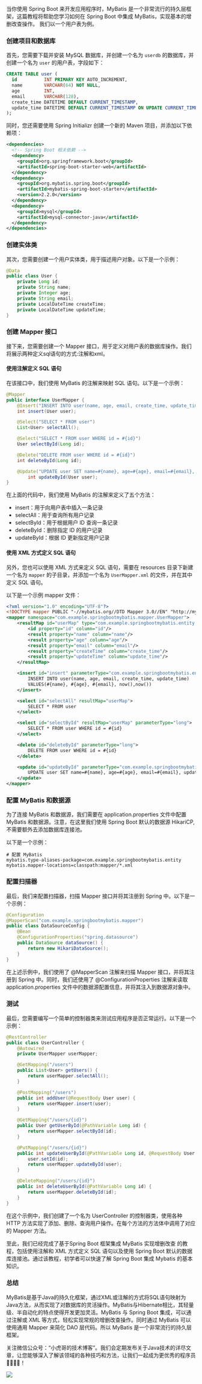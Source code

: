 当你使用 Spring Boot 来开发应用程序时，MyBatis 是一个非常流行的持久层框架，这篇教程将帮助您学习如何在 Spring Boot 中集成 MyBatis，实现基本的增删改查操作。 我们以一个用户表为例。

### 创建项目和数据库

首先，您需要下载并安装 MySQL 数据库，并创建一个名为 `userdb` 的数据库，并创建一个名为 `user` 的用户表，字段如下：

```sql
CREATE TABLE user (
  id          INT PRIMARY KEY AUTO_INCREMENT,
  name        VARCHAR(64) NOT NULL,
  age         INT,
  email       VARCHAR(128),
  create_time DATETIME DEFAULT CURRENT_TIMESTAMP,
  update_time DATETIME DEFAULT CURRENT_TIMESTAMP ON UPDATE CURRENT_TIMESTAMP
);
```

同时，您还需要使用 Spring Initializr 创建一个新的 Maven 项目，并添加以下依赖项：

```xml
<dependencies>
  <!-- Spring Boot 相关依赖 -->
  <dependency>
    <groupId>org.springframework.boot</groupId>
    <artifactId>spring-boot-starter-web</artifactId>
  </dependency>
  <dependency>
    <groupId>org.mybatis.spring.boot</groupId>
    <artifactId>mybatis-spring-boot-starter</artifactId>
    <version>2.2.0</version>
  </dependency>
  <dependency>
    <groupId>mysql</groupId>
    <artifactId>mysql-connector-java</artifactId>
  </dependency>
</dependencies>
```

### 创建实体类

其次，您需要创建一个用户实体类，用于描述用户对象。以下是一个示例：

```java
@Data
public class User {
    private Long id;
    private String name;
    private Integer age;
    private String email;
    private LocalDateTime createTime;
    private LocalDateTime updateTime;
}
```

### 创建 Mapper 接口

接下来，您需要创建一个 Mapper 接口，用于定义对用户表的数据库操作。我们将展示两种定义sql语句的方式:注解和xml。

#### 使用注解定义 SQL 语句

在该接口中，我们使用 MyBatis 的注解来映射 SQL 语句。以下是一个示例：

```java
@Mapper
public interface UserMapper {
    @Insert("INSERT INTO user(name, age, email, create_time, update_time) VALUES(#{name}, #{age}, #{email}, now(),now())")
    int insert(User user);

    @Select("SELECT * FROM user")
    List<User> selectAll();

    @Select("SELECT * FROM user WHERE id = #{id}")
    User selectById(Long id);

    @Delete("DELETE FROM user WHERE id = #{id}")
    int deleteById(Long id);

    @Update("UPDATE user SET name=#{name}, age=#{age}, email=#{email}, update_time=now() WHERE id = #{id}")
        int updateById(User user);
}
```

在上面的代码中，我们使用 MyBatis 的注解来定义了五个方法：

- insert：用于向用户表中插入一条记录
- selectAll：用于查询所有用户记录
- selectById：用于根据用户 ID 查询一条记录
- deleteById：删除指定 ID 的用户记录
- updateById：根据 ID 更新指定用户记录

#### 使用 XML 方式定义 SQL 语句

另外，您也可以使用 XML 方式来定义 SQL 语句，需要在 resources 目录下新建一个名为 `mapper` 的子目录，并添加一个名为 `UserMapper.xml` 的文件，并在其中定义 SQL 语句。

以下是一个示例 mapper 文件：

```xml
<?xml version="1.0" encoding="UTF-8"?>
<!DOCTYPE mapper PUBLIC "-//mybatis.org//DTD Mapper 3.0//EN" "http://mybatis.org/dtd/mybatis-3-mapper.dtd">
<mapper namespace="com.example.springbootmybatis.mapper.UserMapper">
    <resultMap id="userMap" type="com.example.springbootmybatis.entity.User">
        <id property="id" column="id"/>
        <result property="name" column="name"/>
        <result property="age" column="age"/>
        <result property="email" column="email"/>
        <result property="createTime" column="create_time"/>
        <result property="updateTime" column="update_time"/>
    </resultMap>

    <insert id="insert" parameterType="com.example.springbootmybatis.entity.User">
        INSERT INTO user(name, age, email, create_time, update_time)
        VALUES(#{name}, #{age}, #{email}, now(),now())
    </insert>

    <select id="selectAll" resultMap="userMap">
        SELECT * FROM user
    </select>

    <select id="selectById" resultMap="userMap" parameterType="long">
        SELECT * FROM user WHERE id = #{id}
    </select>

    <delete id="deleteById" parameterType="long">
        DELETE FROM user WHERE id = #{id}
    </delete>

    <update id="updateById" parameterType="com.example.springbootmybatis.entity.User">
        UPDATE user SET name=#{name}, age=#{age}, email=#{email}, update_time=now() WHERE id = #{id}
    </update>
</mapper>
```

### 配置 MyBatis 和数据源

为了连接 MyBatis 和数据源，我们需要在 application.properties 文件中配置 MyBatis 和数据源。注意，在这里我们使用 Spring Boot 默认的数据源 HikariCP, 不需要额外去添加数据库连接池。

以下是一个示例：

```properties
# 配置 MyBatis
mybatis.type-aliases-package=com.example.springbootmybatis.entity
mybatis.mapper-locations=classpath:mapper/*.xml
```

### 配置扫描器

最后，我们来配置扫描器，扫描 Mapper 接口并将其注册到 Spring 中。以下是一个示例：

```java
@Configuration
@MapperScan("com.example.springbootmybatis.mapper")
public class DataSourceConfig {
    @Bean
    @ConfigurationProperties("spring.datasource")
    public DataSource dataSource() {
        return new HikariDataSource();
    }
}
```

在上述示例中，我们使用了 @MapperScan 注解来扫描 Mapper 接口，并将其注册到 Spring 中。同时，我们还使用了 @ConfigurationProperties 注解来读取 application.properties 文件中的数据源配置信息，并将其注入到数据源对象中。

### 测试

最后，您需要编写一个简单的控制器类来测试应用程序是否正常运行。以下是一个示例：

```java
@RestController
public class UserController {
    @Autowired
    private UserMapper userMapper;

    @GetMapping("/users")
    public List<User> getUsers() {
        return userMapper.selectAll();
    }

    @PostMapping("/users")
    public int addUser(@RequestBody User user) {
        return userMapper.insert(user);
    }

    @GetMapping("/users/{id}")
    public User getUserById(@PathVariable Long id) {
        return userMapper.selectById(id);
    }

    @PutMapping("/users/{id}")
    public int updateUserById(@PathVariable Long id, @RequestBody User user) {
        user.setId(id);
        return userMapper.updateById(user);
    }

    @DeleteMapping("/users/{id}")
    public int deleteUserById(@PathVariable Long id) {
        return userMapper.deleteById(id);
    }
}
```

在这个示例中，我们创建了一个名为 UserController 的控制器类，使用各种 HTTP 方法实现了添加、删除、查询用户操作。在每个方法的方法体中调用了对应的 Mapper 方法。

至此，我们已经完成了基于Spring Boot 框架集成 MyBatis 实现增删改查 的教程，包括使用注解和 XML 方式定义 SQL 语句以及使用 Spring Boot 默认的数据库连接池。通过该教程，初学者可以快速了解 Spring Boot 集成 Mybatis 的基本知识。

### 总结

MyBatis是基于Java的持久化框架，通过XML或注解的方式将SQL语句映射为Java方法，从而实现了对数据库的灵活操作。MyBatis与Hibernate相比，其轻量级、半自动化的特点使得开发更加灵活。MyBatis 与 Spring Boot 集成，可以通过注解或 XML 等方式，轻松实现常规的增删改查操作。同时通过 MyBatis 可以使用通用 Mapper 来简化 DAO 层代码。所以 MyBatis 是一个非常流行的持久层框架。

关注微信公众号：“小虎哥的技术博客”。我们会定期发布关于Java技术的详尽文章，让您能够深入了解该领域的各种技巧和方法，让我们一起成为更优秀的程序员👩‍💻👨‍💻！

![](https://files.mdnice.com/user/33663/cbff779f-c976-4135-9b93-ba208a5b0624.png)